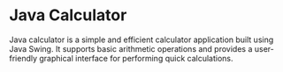 # Java Calculator
Java calculator is a simple and efficient calculator application built using Java Swing. It supports basic arithmetic operations and provides a user-friendly graphical interface for performing quick calculations.
